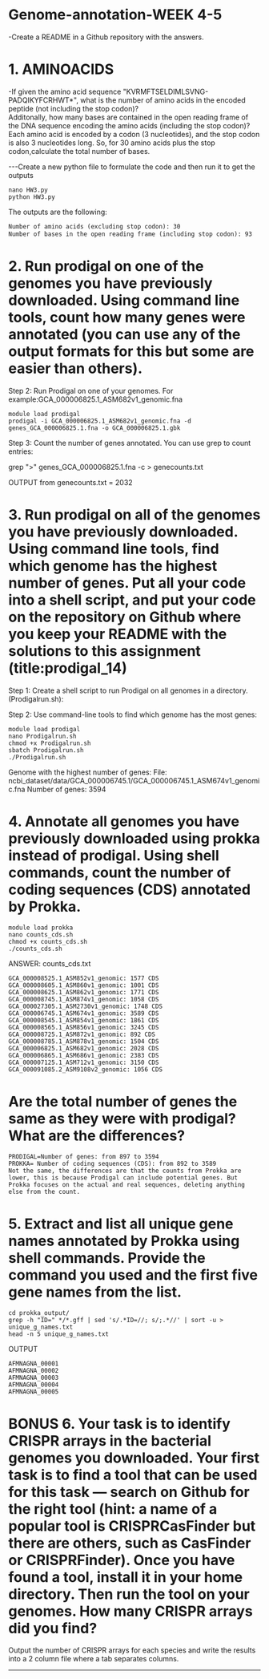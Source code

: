# Genome-annotation-WEEK 4-5
-Create a README in a Github repository with the answers.

# 1. AMINOACIDS
-If given the amino acid sequence "KVRMFTSELDIMLSVNG-PADQIKYFCRHWT*", what is the number of amino acids in the encoded peptide (not including the stop codon)?    
Additonally, how many bases are contained in the open reading frame of the DNA sequence encoding the amino acids (including the stop codon)?    
Each amino acid is encoded by a codon (3 nucleotides), and the stop codon is also 3 nucleotides long. So, for 30 amino acids plus the stop codon,calculate the total number of bases.    

---Create a new python file to formulate the code and then run it to get the outputs    
```
nano HW3.py
python HW3.py
```
The outputs are the following:

```markdown
Number of amino acids (excluding stop codon): 30
Number of bases in the open reading frame (including stop codon): 93
```

# 2. Run prodigal on one of the genomes you have previously downloaded. Using command line tools, count how many genes were annotated (you can use any of the output formats for this but some are easier than others).

Step 2: Run Prodigal on one of your genomes. For example:GCA_000006825.1_ASM682v1_genomic.fna

```
module load prodigal 
prodigal -i GCA_000006825.1_ASM682v1_genomic.fna -d genes_GCA_000006825.1.fna -o GCA_000006825.1.gbk 
```

Step 3: Count the number of genes annotated. You can use grep to count entries:

grep ">" genes_GCA_000006825.1.fna -c > genecounts.txt

OUTPUT from genecounts.txt = 2032


# 3. Run prodigal on all of the genomes you have previously downloaded. Using command line tools, find which genome has the highest number of genes. Put all your code into a shell script, and put your code on the repository on Github where you keep your README with the solutions to this assignment (title:prodigal_14)

Step 1: Create a shell script to run Prodigal on all genomes in a directory. (Prodigalrun.sh):

Step 2: Use command-line tools to find which genome has the most genes:
```
module load prodigal
nano Prodigalrun.sh
chmod +x Prodigalrun.sh
sbatch Prodigalrun.sh
./Prodigalrun.sh

```
Genome with the highest number of genes:
File: ncbi_dataset/data/GCA_000006745.1/GCA_000006745.1_ASM674v1_genomic.fna
Number of genes: 3594

# 4. Annotate all genomes you have previously downloaded using prokka instead of prodigal. Using shell commands, count the number of coding sequences (CDS) annotated by Prokka. 
```
module load prokka
nano counts_cds.sh
chmod +x counts_cds.sh
./counts_cds.sh

```
ANSWER: counts_cds.txt
```
GCA_000008525.1_ASM852v1_genomic: 1577 CDS
GCA_000008605.1_ASM860v1_genomic: 1001 CDS
GCA_000008625.1_ASM862v1_genomic: 1771 CDS
GCA_000008745.1_ASM874v1_genomic: 1058 CDS
GCA_000027305.1_ASM2730v1_genomic: 1748 CDS
GCA_000006745.1_ASM674v1_genomic: 3589 CDS
GCA_000008545.1_ASM854v1_genomic: 1861 CDS
GCA_000008565.1_ASM856v1_genomic: 3245 CDS
GCA_000008725.1_ASM872v1_genomic: 892 CDS
GCA_000008785.1_ASM878v1_genomic: 1504 CDS
GCA_000006825.1_ASM682v1_genomic: 2028 CDS
GCA_000006865.1_ASM686v1_genomic: 2383 CDS
GCA_000007125.1_ASM712v1_genomic: 3150 CDS
GCA_000091085.2_ASM9108v2_genomic: 1056 CDS
```

# Are the total number of genes the same as they were with prodigal? What are the differences?
```
PRODIGAL=Number of genes: from 897 to 3594
PROKKA= Number of coding sequences (CDS): from 892 to 3589
Not the same, the differences are that the counts from Prokka are lower, this is because Prodigal can include potential genes. But Prokka focuses on the actual and real sequences, deleting anything else from the count.
```

# 5. Extract and list all unique gene names annotated by Prokka using shell commands. Provide the command you used and the first five gene names from the list.
```
cd prokka_output/
grep -h "ID=" */*.gff | sed 's/.*ID=//; s/;.*//' | sort -u > unique_g_names.txt
head -n 5 unique_g_names.txt
```
OUTPUT
```
AFMNAGNA_00001
AFMNAGNA_00002
AFMNAGNA_00003
AFMNAGNA_00004
AFMNAGNA_00005
```


# BONUS 6. Your task is to identify CRISPR arrays in the bacterial genomes you downloaded. Your first task is to find a tool that can be used for this task — search on Github for the right tool (hint: a name of a popular tool is CRISPRCasFinder but there are others, such as CasFinder or CRISPRFinder). Once you have found a tool, install it in your home directory. Then run the tool on your genomes. How many CRISPR arrays did you find?
Output the number of CRISPR arrays for each species and write the results into a 2 column file where a tab separates columns.

---
